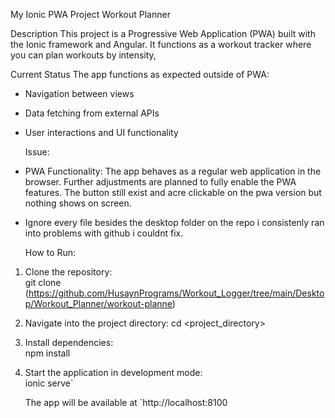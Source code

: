   My Ionic PWA Project
  Workout Planner

  Description
This project is a Progressive Web Application (PWA) built with the Ionic framework and Angular. 
It functions as a workout tracker where you can plan workouts by intensity, 

  Current Status
The app functions as expected outside of PWA:
- Navigation between views
- Data fetching from external APIs
- User interactions and UI functionality

  Issue:
- PWA Functionality: The app behaves as a regular web application in the browser. Further adjustments are planned to fully enable the PWA features. The button still exist and acre clickable on the pwa version but nothing shows on screen.
- Ignore every file besides the desktop folder on the repo i consistenly ran into problems with github i couldnt fix.
  
  How to Run:
1. Clone the repository:  
   git clone (https://github.com/HusaynPrograms/Workout_Logger/tree/main/Desktop/Workout_Planner/workout-planne)
   
2. Navigate into the project directory:
   cd <project_directory>
   
3. Install dependencies:  
   npm install
   
4. Start the application in development mode:  
   ionic serve`
   
   The app will be available at `http://localhost:8100
